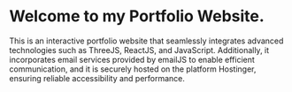 # Welcome to my Portfolio Website.

This is an interactive portfolio website that seamlessly integrates advanced technologies such as ThreeJS, ReactJS, and JavaScript. 
Additionally, it incorporates email services provided by emailJS to enable efficient communication, and it is securely hosted on the platform Hostinger, ensuring reliable accessibility and performance.
